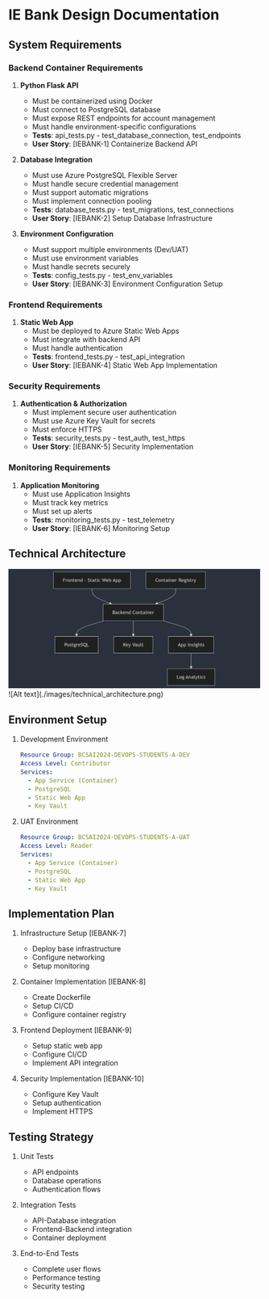 # IE Bank Design Documentation

## System Requirements

### Backend Container Requirements
1. **Python Flask API**
   - Must be containerized using Docker
   - Must connect to PostgreSQL database
   - Must expose REST endpoints for account management
   - Must handle environment-specific configurations
   - **Tests**: api_tests.py - test_database_connection, test_endpoints
   - **User Story**: [IEBANK-1] Containerize Backend API

2. **Database Integration**
   - Must use Azure PostgreSQL Flexible Server
   - Must handle secure credential management
   - Must support automatic migrations
   - Must implement connection pooling
   - **Tests**: database_tests.py - test_migrations, test_connections
   - **User Story**: [IEBANK-2] Setup Database Infrastructure

3. **Environment Configuration**
   - Must support multiple environments (Dev/UAT)
   - Must use environment variables
   - Must handle secrets securely
   - **Tests**: config_tests.py - test_env_variables
   - **User Story**: [IEBANK-3] Environment Configuration Setup

### Frontend Requirements
1. **Static Web App**
   - Must be deployed to Azure Static Web Apps
   - Must integrate with backend API
   - Must handle authentication
   - **Tests**: frontend_tests.py - test_api_integration
   - **User Story**: [IEBANK-4] Static Web App Implementation

### Security Requirements
1. **Authentication & Authorization**
   - Must implement secure user authentication
   - Must use Azure Key Vault for secrets
   - Must enforce HTTPS
   - **Tests**: security_tests.py - test_auth, test_https
   - **User Story**: [IEBANK-5] Security Implementation

### Monitoring Requirements
1. **Application Monitoring**
   - Must use Application Insights
   - Must track key metrics
   - Must set up alerts
   - **Tests**: monitoring_tests.py - test_telemetry
   - **User Story**: [IEBANK-6] Monitoring Setup

## Technical Architecture
<img src = "./images/technical_architecture.png" width = "500"/>
![Alt text](./images/technical_architecture.png)

## Environment Setup
1. Development Environment
   ```yaml
   Resource Group: BCSAI2024-DEVOPS-STUDENTS-A-DEV
   Access Level: Contributor
   Services:
     - App Service (Container)
     - PostgreSQL
     - Static Web App
     - Key Vault
   ```

2. UAT Environment
   ```yaml
   Resource Group: BCSAI2024-DEVOPS-STUDENTS-A-UAT
   Access Level: Reader
   Services:
     - App Service (Container)
     - PostgreSQL
     - Static Web App
     - Key Vault
   ```

## Implementation Plan
1. Infrastructure Setup [IEBANK-7]
   - Deploy base infrastructure
   - Configure networking
   - Setup monitoring

2. Container Implementation [IEBANK-8]
   - Create Dockerfile
   - Setup CI/CD
   - Configure container registry

3. Frontend Deployment [IEBANK-9]
   - Setup static web app
   - Configure CI/CD
   - Implement API integration

4. Security Implementation [IEBANK-10]
   - Configure Key Vault
   - Setup authentication
   - Implement HTTPS

## Testing Strategy
1. Unit Tests
   - API endpoints
   - Database operations
   - Authentication flows

2. Integration Tests
   - API-Database integration
   - Frontend-Backend integration
   - Container deployment

3. End-to-End Tests
   - Complete user flows
   - Performance testing
   - Security testing
